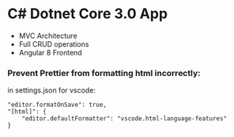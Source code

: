 # C# Dotnet Core 3.0 App

- MVC Architecture
- Full CRUD operations
- Angular 8 Frontend

### Prevent Prettier from formatting html incorrectly:

in settings.json for vscode:

```
"editor.formatOnSave": true,
"[html]": {
    "editor.defaultFormatter": "vscode.html-language-features"
}
```
